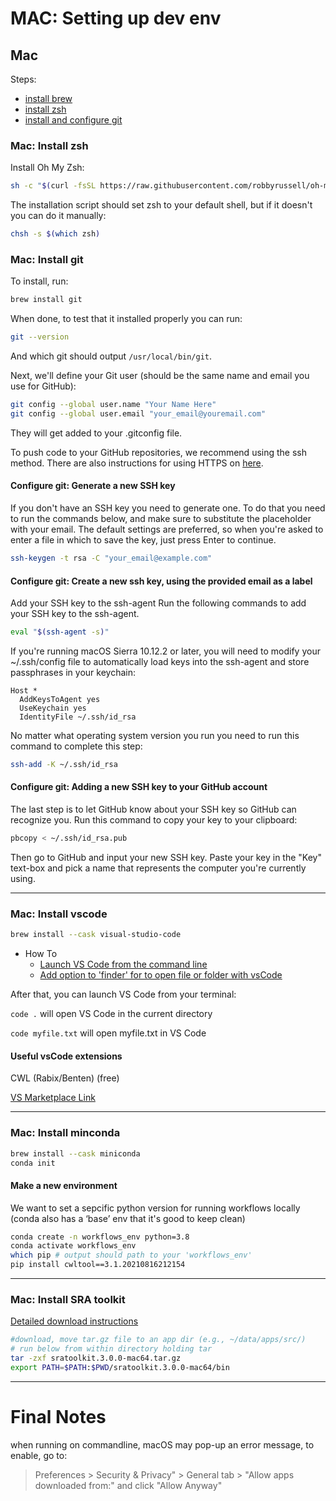 # MAC: Setting up dev env

## Mac

Steps: 

- [install brew](https://brew.sh/)
- [install zsh](#mac-install-zsh)
- [install and configure git](#mac-install-git)




### Mac: Install zsh
Install Oh My Zsh:

```bash
sh -c "$(curl -fsSL https://raw.githubusercontent.com/robbyrussell/oh-my-zsh/master/tools/install.sh)"
```

The installation script should set zsh to your default shell, but if it doesn't you can do it manually:

```bash
chsh -s $(which zsh)
```

### Mac: Install git

To install, run:


```bash
brew install git
```

When done, to test that it installed properly you can run:

```bash
git --version
```

And which git should output ```/usr/local/bin/git```.

Next, we'll define your Git user (should be the same name and email you use for GitHub):

```bash
git config --global user.name "Your Name Here"
git config --global user.email "your_email@youremail.com"
```

They will get added to your .gitconfig file.

To push code to your GitHub repositories, we recommend using the ssh method. There are also instructions for using HTTPS on [here](https://gist.github.com/jonjack/bf295d4170edeb00e96fb158f9b1ba3c). 

#### Configure git: Generate a new SSH key

If you don't have an SSH key you need to generate one. To do that you need to run the commands below, and make sure to substitute the placeholder with your email. The default settings are preferred, so when you're asked to enter a file in which to save the key, just press Enter to continue.

```bash
ssh-keygen -t rsa -C "your_email@example.com"
```

#### Configure git: Create a new ssh key, using the provided email as a label

Add your SSH key to the ssh-agent
Run the following commands to add your SSH key to the ssh-agent.

```bash
eval "$(ssh-agent -s)"
```

If you're running macOS Sierra 10.12.2 or later, you will need to modify your ~/.ssh/config file to automatically load keys into the ssh-agent and store passphrases in your keychain:


```text
Host *
  AddKeysToAgent yes
  UseKeychain yes
  IdentityFile ~/.ssh/id_rsa
```

No matter what operating system version you run you need to run this command to complete this step:

```bash
ssh-add -K ~/.ssh/id_rsa
```

#### Configure git: Adding a new SSH key to your GitHub account

The last step is to let GitHub know about your SSH key so GitHub can recognize you. Run this command to copy your key to your clipboard:

```bash
pbcopy < ~/.ssh/id_rsa.pub
```

Then go to GitHub and input your new SSH key. Paste your key in the "Key" text-box and pick a name that represents the computer you're currently using.

---

### Mac: Install vscode

```bash
brew install --cask visual-studio-code
```

- How To
    - [Launch VS Code from the command line](https://code.visualstudio.com/docs/setup/mac#_launching-from-the-command-line)
    - [Add option to 'finder' for to open file or folder with vsCode](https://stackoverflow.com/questions/64040393/open-a-folder-in-vscode-through-finder-in-macos/64065309#64065309)

After that, you can launch VS Code from your terminal:

```code .``` will open VS Code in the current directory

```code myfile.txt``` will open myfile.txt in VS Code

#### Useful vsCode extensions

CWL (Rabix/Benten) (free)

[VS Marketplace Link](https://marketplace.visualstudio.com/items?itemName=sbg-rabix.benten-cwl)

---

### Mac: Install minconda

```bash
brew install --cask miniconda
conda init
```

#### Make a new environment

We want to set a sepcific python version for running workflows locally (conda also has a ‘base’ env that it's good to keep clean)

```bash
conda create -n workflows_env python=3.8 
conda activate workflows_env
which pip # output should path to your 'workflows_env'
pip install cwltool==3.1.20210816212154
```

---

### Mac: Install SRA toolkit

[Detailed download instructions](https://github.com/ncbi/sra-tools/wiki/01.-Downloading-SRA-Toolkit)


```bash
#download, move tar.gz file to an app dir (e.g., ~/data/apps/src/)
# run below from within directory holding tar
tar -zxf sratoolkit.3.0.0-mac64.tar.gz
export PATH=$PATH:$PWD/sratoolkit.3.0.0-mac64/bin
```

---

# Final Notes

when running on commandline, macOS may pop-up an error message, to enable, go to:

> Preferences > Security & Privacy" > General tab > "Allow apps downloaded from:" 
> and click "Allow Anyway"

 



